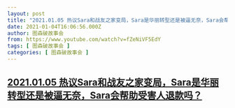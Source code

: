 ```yaml
---
layout: post
title: "2021.01.05 热议Sara和战友之家变局，Sara是华丽转型还是被逼无奈，Sara会帮助受害人退款吗？"
date: 2021-01-04T16:06:56.000Z
author: 图森破故事会
from: https://www.youtube.com/watch?v=fZeNiVF5EdY
tags: [ 图森破故事会 ]
categories: [ 图森破故事会 ]
---
```

<!--1609776416000-->
[2021.01.05 热议Sara和战友之家变局，Sara是华丽转型还是被逼无奈，Sara会帮助受害人退款吗？](https://www.youtube.com/watch?v=fZeNiVF5EdY)
------

<div>

</div>
